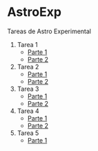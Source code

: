 # AstroExp
Tareas de Astro Experimental

<ol>
	<li>Tarea 1
		<ul>
			<li><a href="https://github.com/ffpenaloza/AstroExp/blob/master/tarea1-1/Respuestas.ipynb">Parte 1</a></li>
			<li><a href="https://github.com/ffpenaloza/AstroExp/blob/master/tarea1-2/Respuesta.ipynb">Parte 2</a></li>
		</ul>
	</li>
	<li>Tarea 2
		<ul>
			<li><a href="https://github.com/ffpenaloza/AstroExp/blob/master/tarea2-1/Respuestas.ipynb">Parte 1</a></li>
			<li><a href="https://github.com/ffpenaloza/AstroExp/blob/master/tarea2-2/tarea2.2.ipynb">Parte 2</a></li>
		</ul>
	</li>
	<li>Tarea 3
		<ul>
			<li><a href="https://github.com/ffpenaloza/AstroExp/blob/master/tarea3-1/tarea3-1.ipynb">Parte 1</a></li>
			<li><a href="https://github.com/ffpenaloza/AstroExp/blob/master/tarea3-2/tarea3-2.ipynb">Parte 2</a></li>
		</ul>
	</li>
	<li>Tarea 4
		<ul>
			<li><a href="https://github.com/ffpenaloza/AstroExp/blob/master/tarea4-1/tarea4-1.ipynb">Parte 1</a></li>
			<li><a href="https://github.com/ffpenaloza/AstroExp/blob/master/tarea4-2/Tarea4-2.ipynb">Parte 2</a></li>
		</ul>
	</li>
	<li>Tarea 5
		<ul>
			<li><a href="https://github.com/ffpenaloza/AstroExp/blob/master/tarea5/tarea5.ipynb">Parte 1</a></li>
		</ul>
	</li>
</ol>
